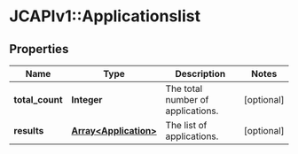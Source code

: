 # JCAPIv1::Applicationslist

## Properties
Name | Type | Description | Notes
------------ | ------------- | ------------- | -------------
**total_count** | **Integer** | The total number of applications. | [optional] 
**results** | [**Array&lt;Application&gt;**](Application.md) | The list of applications. | [optional] 


